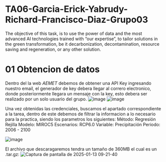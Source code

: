 # TA06-Garcia-Erick-Yabrudy-Richard-Francisco-Diaz-Grupo03
The objective of this task, is to use the power of data and the most advanced AI technologies trained with “our expertise”, to tailor solutions in the green transformation, be it decarbonization, decontamination, resource saving and regeneration, or any other solution.

# 01 Obtencion de datos
Dentro del la web _AEMET_ debemos de obtener una API Key ingresando nuestro email, el generador de key debera llegar al correro electronico, donde posteriormente llegara un mensaje con la key, esto debera ser realizado por un solo usuario del grupo.
![image](https://github.com/user-attachments/assets/00abf3a8-fd83-4ced-9c85-6648bcbd0514)
![image](https://github.com/user-attachments/assets/e7e5bf6e-7947-4c1b-9dec-34b8f53e8d94)

Una vez obtenidas las credenciales, buscamos el apartado correspondiente a la tarea, dentro de este debemos de filtrar la informacion a lo necesario para la practica, siendo los parametros los siguientes:
 Método: Regresión Rejilla
 Modelo: MIROC5
 Escenarios: RCP6.0
 Variable: Precipitación
 Periodo: 2006 - 2100
 
![image](https://github.com/user-attachments/assets/a9bacd1b-be95-4533-af59-ca2b1ca8e412)

El archivo que descaragaremos tendra un tamaño de 360MB el cual es un .tar.gz:
![Captura de pantalla de 2025-01-13 09-21-40](https://github.com/user-attachments/assets/5add685a-939c-4c5d-9d9d-6878307a7b74)

